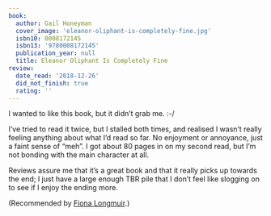 ```yaml
---
book:
  author: Gail Honeyman
  cover_image: 'eleanor-oliphant-is-completely-fine.jpg'
  isbn10: 0008172145
  isbn13: '9780008172145'
  publication_year: null
  title: Eleanor Oliphant Is Completely Fine
review:
  date_read: '2018-12-26'
  did_not_finish: true
  rating: ''
---
```


I wanted to like this book, but it didn’t grab me. :-/

I’ve tried to read it twice, but I stalled both times, and realised I wasn’t really feeling anything about what I’d read so far. No enjoyment or annoyance, just a faint sense of “meh”. I got about 80 pages in on my second read, but I’m not bonding with the main character at all.

Reviews assure me that it’s a great book and that it really picks up towards the end; I just have a large enough TBR pile that I don’t feel like slogging on to see if I enjoy the ending more.

(Recommended by [Fiona Longmuir](https://twitter.com/escapologistfi/status/977939339526238210).)
